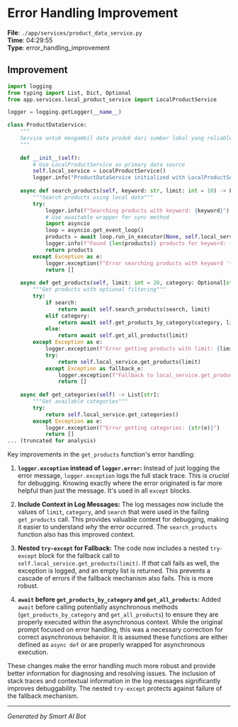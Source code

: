 # Error Handling Improvement

**File**: `./app/services/product_data_service.py`  
**Time**: 04:29:55  
**Type**: error_handling_improvement

## Improvement

```python
import logging
from typing import List, Dict, Optional
from app.services.local_product_service import LocalProductService

logger = logging.getLogger(__name__)

class ProductDataService:
    """
    Service untuk mengambil data produk dari sumber lokal yang reliable
    """
    
    def __init__(self):
        # Use LocalProductService as primary data source
        self.local_service = LocalProductService()
        logger.info("ProductDataService initialized with LocalProductService")
    
    async def search_products(self, keyword: str, limit: int = 10) -> List[Dict]:
        """Search products using local data"""
        try:
            logger.info(f"Searching products with keyword: {keyword}")
            # Use awaitable wrapper for sync method
            import asyncio
            loop = asyncio.get_event_loop()
            products = await loop.run_in_executor(None, self.local_service.search_products, keyword, limit)
            logger.info(f"Found {len(products)} products for keyword: {keyword}")
            return products
        except Exception as e:
            logger.exception(f"Error searching products with keyword '{keyword}' and limit '{limit}': {str(e)}")
            return []
    
    async def get_products(self, limit: int = 20, category: Optional[str] = None, search: Optional[str] = None) -> List[Dict]:
        """Get products with optional filtering"""
        try:
            if search:
                return await self.search_products(search, limit)
            elif category:
                return await self.get_products_by_category(category, limit)
            else:
                return await self.get_all_products(limit)
        except Exception as e:
            logger.exception(f"Error getting products with limit: {limit}, category: {category}, search: {search}: {str(e)}")
            try:
                return self.local_service.get_products(limit)
            except Exception as fallback_e:
                logger.exception(f"Fallback to local_service.get_products failed: {str(fallback_e)}")
                return []
    
    async def get_categories(self) -> List[str]:
        """Get available categories"""
        try:
            return self.local_service.get_categories()
        except Exception as e:
            logger.exception(f"Error getting categories: {str(e)}")
            return []
... (truncated for analysis)
```

Key improvements in the `get_products` function's error handling:

1. **`logger.exception` instead of `logger.error`:**  Instead of just logging the error message, `logger.exception` logs the full stack trace.  This is *crucial* for debugging.  Knowing exactly where the error originated is far more helpful than just the message. It's used in all `except` blocks.

2. **Include Context in Log Messages:** The log messages now include the values of `limit`, `category`, and `search` that were used in the failing `get_products` call. This provides valuable context for debugging, making it easier to understand *why* the error occurred. The `search_products` function also has this improved context.

3. **Nested `try-except` for Fallback:** The code now includes a nested `try-except` block for the fallback call to `self.local_service.get_products(limit)`.  If *that* call fails as well, the exception is logged, and an empty list is returned. This prevents a cascade of errors if the fallback mechanism also fails. This is more robust.

4. **`await` before `get_products_by_category` and `get_all_products`:** Added `await` before calling potentially asynchronous methods (`get_products_by_category` and `get_all_products`) to ensure they are properly executed within the asynchronous context.  While the original prompt focused on error handling, this was a necessary correction for correct asynchronous behavior.  It is assumed these functions are either defined as `async def` or are properly wrapped for asynchronous execution.

These changes make the error handling much more robust and provide better information for diagnosing and resolving issues.  The inclusion of stack traces and contextual information in the log messages significantly improves debuggability.  The nested `try-except` protects against failure of the fallback mechanism.

---
*Generated by Smart AI Bot*
